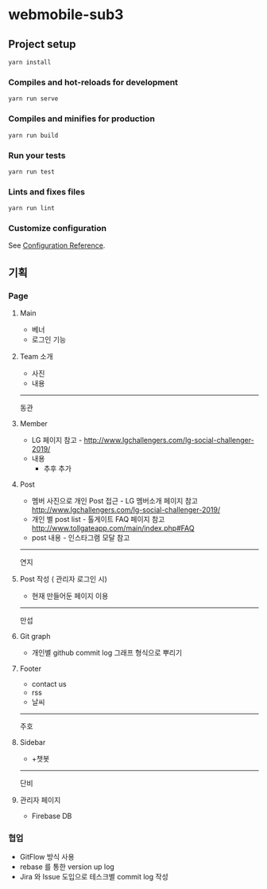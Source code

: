 # webmobile-sub3

## Project setup

```
yarn install
```

### Compiles and hot-reloads for development

```
yarn run serve
```

### Compiles and minifies for production

```
yarn run build
```

### Run your tests

```
yarn run test
```

### Lints and fixes files

```
yarn run lint
```

### Customize configuration

See [Configuration Reference](https://cli.vuejs.org/config/).

## 기획

### Page

1. Main

   - 베너
   - 로그인 기능

2. Team 소개

   - 사진
   - 내용

   ***

   동관

3. Member

   - LG 페이지 참고 - http://www.lgchallengers.com/lg-social-challenger-2019/
   - 내용
     - 추후 추가

4. Post

   - 멤버 사진으로 개인 Post 접근 - LG 멤버소개 페이지 참고 http://www.lgchallengers.com/lg-social-challenger-2019/
   - 개인 별 post list - 톨게이트 FAQ 페이지 참고 http://www.tollgateapp.com/main/index.php#FAQ
   - post 내용 - 인스타그램 모달 참고

   ***

   연지

5. Post 작성 ( 관리자 로그인 시)

   - 현재 만들어둔 페이지 이용

   ***

   만섭

6. Git graph

   - 개인별 github commit log 그래프 형식으로 뿌리기

7. Footer

   - contact us
   - rss
   - 날씨

   ***

   주호

8. Sidebar

   - +챗봇

   ***

   단비

9. 관리자 페이지

   - Firebase DB

### 협업

- GitFlow 방식 사용
- rebase 를 통한 version up log
- Jira 와 Issue 도입으로 테스크별 commit log 작성
